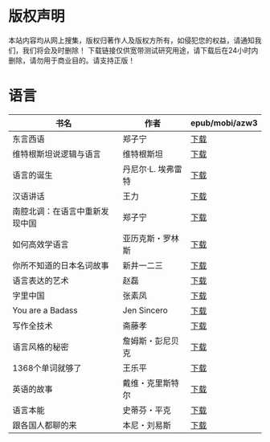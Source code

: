 # 版权声明

本站内容均从网上搜集，版权归著作人及版权方所有，如侵犯您的权益，请通知我们，我们将会及时删除！ 下载链接仅供宽带测试研究用途，请下载后在24小时内删除，请勿用于商业目的。请支持正版！

# 语言

| 书名 | 作者 | epub/mobi/azw3 |
| --- | --- | --- |
| 东言西语 | 郑子宁 | [下载](https://url89.ctfile.com/f/31084289-1356992410-59eaec?p=8866) |
| 维特根斯坦说逻辑与语言 | 维特根斯坦 | [下载](https://url89.ctfile.com/f/31084289-1356985915-d52a79?p=8866) |
| 语言的诞生 | 丹尼尔·L. 埃弗雷特 | [下载](https://url89.ctfile.com/f/31084289-1356985408-646274?p=8866) |
| 汉语讲话 | 王力 | [下载](https://url89.ctfile.com/f/31084289-1357045315-e7ccda?p=8866) |
| 南腔北调：在语言中重新发现中国 | 郑子宁 | [下载](https://url89.ctfile.com/f/31084289-1357045024-9c30f9?p=8866) |
| 如何高效学语言 | 亚历克斯・罗林斯 | [下载](https://url89.ctfile.com/f/31084289-1357043503-1bf41f?p=8866) |
| 你所不知道的日本名词故事 | 新井一二三 | [下载](https://url89.ctfile.com/f/31084289-1357031881-8978eb?p=8866) |
| 语言表达的艺术 | 赵磊 | [下载](https://url89.ctfile.com/f/31084289-1357030414-9672c6?p=8866) |
| 字里中国 | 张素凤 | [下载](https://url89.ctfile.com/f/31084289-1357029691-7b218d?p=8866) |
| You are a Badass | Jen Sincero | [下载](https://url89.ctfile.com/f/31084289-1357029166-c6e723?p=8866) |
| 写作全技术 | 斋藤孝 | [下载](https://url89.ctfile.com/f/31084289-1357025719-d465f4?p=8866) |
| 语言风格的秘密 | 詹姆斯・彭尼贝克 | [下载](https://url89.ctfile.com/f/31084289-1357023781-4c8ac9?p=8866) |
| 1368个单词就够了 | 王乐平 | [下载](https://url89.ctfile.com/f/31084289-1357016683-13ca04?p=8866) |
| 英语的故事 | 戴维・克里斯特尔 | [下载](https://url89.ctfile.com/f/31084289-1357013851-0cea4d?p=8866) |
| 语言本能 | 史蒂芬・平克 | [下载](https://url89.ctfile.com/f/31084289-1357010089-5eb4c7?p=8866) |
| 跟各国人都聊的来 | 本尼・刘易斯 | [下载](https://url89.ctfile.com/f/31084289-1357009894-69716f?p=8866) |
